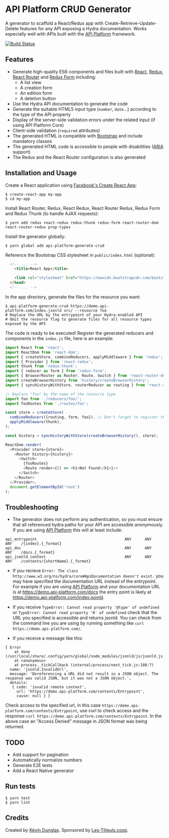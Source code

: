 # API Platform CRUD Generator

A generator to scaffold a React/Redux app with Create-Retrieve-Update-Delete features for any API exposing a Hydra documentation.
Works especially well with APIs built with the [API Platform](https://api-platform.com) framework.

[![Build Status](https://travis-ci.org/api-platform/generate-crud.svg?branch=master)](https://travis-ci.org/api-platform/generate-crud)

## Features

* Generate high-quality ES6 components and files built with [React](https://facebook.github.io/react/), [Redux](http://redux.js.org), [React Router](https://reacttraining.com/react-router/) and [Redux Form](http://redux-form.com/) including:
  * A list view
  * A creation form
  * An edition form
  * A deletion button
* Use the Hydra API documentation to generate the code
* Generate the suitable HTML5 input type (`number`, `date`...) according to the type of the API property
* Display of the server-side validation errors under the related input (if using API Platform Core)
* Client-side validation (`required` attributes)
* The generated HTML is compatible with [Bootstrap](https://getbootstrap.com/) and include mandatory classes
* The generated HTML code is accessible to people with disabilities ([ARIA](https://www.w3.org/WAI/intro/aria) support)
* The Redux and the React Router configuration is also generated

## Installation and Usage

Create a React application using [Facebook's Create React App](https://github.com/facebookincubator/create-react-app):

    $ create-react-app my-app
    $ cd my-app

Install React Router, Redux, React Redux, React Router Redux, Redux Form and Redux Thunk (to handle AJAX requests):

    $ yarn add redux react-redux redux-thunk redux-form react-router-dom react-router-redux prop-types

Install the generator globally:

    $ yarn global add api-platform-generate-crud

Reference the Bootstrap CSS stylesheet in `public/index.html` (optional):

```html
  <!-- ... -->
    <title>React App</title>

    <link rel="stylesheet" href="https://maxcdn.bootstrapcdn.com/bootstrap/3.3.7/css/bootstrap.min.css" integrity="sha384-BVYiiSIFeK1dGmJRAkycuHAHRg32OmUcww7on3RYdg4Va+PmSTsz/K68vbdEjh4u" crossorigin="anonymous">
  </head>
  <!-- ... -->
```

In the app directory, generate the files for the resource you want:

    $ api-platform-generate-crud https://demo.api-platform.com/index.jsonld src/ --resource foo
    # Replace the URL by the entrypoint of your Hydra-enabled API
    # Omit the resource flag to generate files for all resource types exposed by the API

The code is ready to be executed! Register the generated reducers and components in the `index.js` file, here is an example:

```javascript
import React from 'react';
import ReactDom from 'react-dom';
import { createStore, combineReducers, applyMiddleware } from 'redux';
import { Provider } from 'react-redux';
import thunk from 'redux-thunk';
import { reducer as form } from 'redux-form';
import { BrowserRouter as Router, Route, Switch } from 'react-router-dom';
import createBrowserHistory from 'history/createBrowserHistory';
import { syncHistoryWithStore, routerReducer as routing } from 'react-router-redux'

// Replace "foo" by the name of the resource type
import foo from './reducers/foo/';
import fooRoutes from './routes/foo';

const store = createStore(
  combineReducers({routing, form, foo}), // Don't forget to register the reducers here
  applyMiddleware(thunk),
);

const history = syncHistoryWithStore(createBrowserHistory(), store);

ReactDom.render(
  <Provider store={store}>
    <Router history={history}>
      <Switch>
        {fooRoutes}
        <Route render={() => <h1>Not Found</h1>}/>
      </Switch>
    </Router>
  </Provider>,
  document.getElementById('root')
);
```

## Troubleshooting
* The generator does not perform any authentication, so you must ensure that all referenced hydra paths for your API are accessible anonymously. If you are using [API Platform](https://api-platform.com) this will at least include:
```
api_entrypoint                                       ANY      ANY      ANY    /{index}.{_format}
api_doc                                              ANY      ANY      ANY    /docs.{_format}
api_jsonld_context                                   ANY      ANY      ANY    /contexts/{shortName}.{_format}
```

* If you recieve `Error: The class http://www.w3.org/ns/hydra/core#ApiDocumentation doesn't exist.` you may have specified the documentation URL instead of the entrypoint. For example if you are using [API Platform](https://api-platform.com) and your documentation URL is at https://demo.api-platform.com/docs the entry point is likely at https://demo.api-platform.com/index.jsonld.

* If you receive `TypeError: Cannot read property '@type' of undefined` or `TypeError: Cannot read property '0' of undefined` check that the URL you specified is accessible and returns jsonld.  You can check from the command line you are using by running something like `curl https://demo.api-platform.com/`.

* If you receive a message like this:
```
{ Error
    at done (/usr/local/share/.config/yarn/global/node_modules/jsonld/js/jsonld.js:6851:19)
    at <anonymous>
    at process._tickCallback (internal/process/next_tick.js:188:7)
  name: 'jsonld.InvalidUrl',
  message: 'Dereferencing a URL did not result in a JSON object. The response was valid JSON, but it was not a JSON object.',
  details:
   { code: 'invalid remote context',
     url: 'https://demo.api-platform.com/contexts/Entrypoint',
     cause: null } }
```

Check access to the specified url, in this case `https://demo.api-platform.com/contexts/Entrypoint`, use curl to check access and the response `curl https://demo.api-platform.com/contexts/Entrypoint`. In the above case an "Access Denied" message in JSON format was being returned. 

## TODO

* Add support for pagination
* Automatically normalize numbers
* Generate E2E tests
* Add a React Native generator

## Run tests

    $ yarn test
    $ yarn lint

## Credits

Created by [Kévin Dunglas](https://dunglas.fr). Sponsored by [Les-Tilleuls.coop](https://les-tilleuls.coop).
